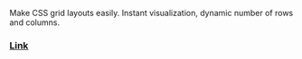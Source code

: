 Make CSS grid layouts easily. Instant visualization, dynamic number of rows and columns.

### [Link](https://jhpratt.github.io/grid)
